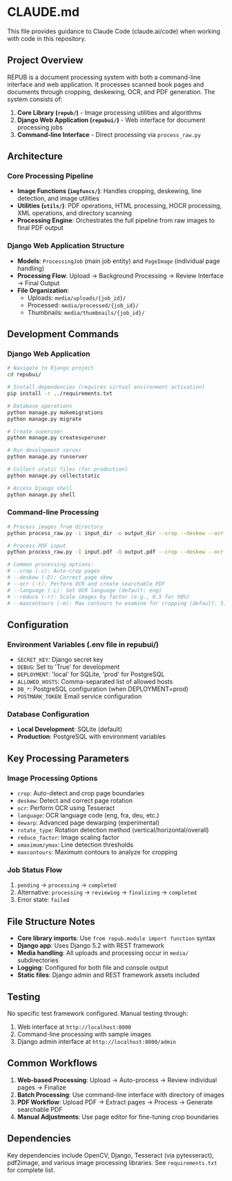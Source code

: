# CLAUDE.md

This file provides guidance to Claude Code (claude.ai/code) when working with code in this repository.

## Project Overview

REPUB is a document processing system with both a command-line interface and web application. It processes scanned book pages and documents through cropping, deskewing, OCR, and PDF generation. The system consists of:

1. **Core Library (`repub/`)** - Image processing utilities and algorithms
2. **Django Web Application (`repubui/`)** - Web interface for document processing jobs
3. **Command-line Interface** - Direct processing via `process_raw.py`

## Architecture

### Core Processing Pipeline
- **Image Functions (`imgfuncs/`)**: Handles cropping, deskewing, line detection, and image utilities
- **Utilities (`utils/`)**: PDF operations, HTML processing, HOCR processing, XML operations, and directory scanning
- **Processing Engine**: Orchestrates the full pipeline from raw images to final PDF output

### Django Web Application Structure
- **Models**: `ProcessingJob` (main job entity) and `PageImage` (individual page handling)
- **Processing Flow**: Upload → Background Processing → Review Interface → Final Output
- **File Organization**: 
  - Uploads: `media/uploads/{job_id}/`
  - Processed: `media/processed/{job_id}/`
  - Thumbnails: `media/thumbnails/{job_id}/`

## Development Commands

### Django Web Application
```bash
# Navigate to Django project
cd repubui/

# Install dependencies (requires virtual environment activation)
pip install -r ../requirements.txt

# Database operations
python manage.py makemigrations
python manage.py migrate

# Create superuser
python manage.py createsuperuser

# Run development server
python manage.py runserver

# Collect static files (for production)
python manage.py collectstatic

# Access Django shell
python manage.py shell
```

### Command-line Processing
```bash
# Process images from directory
python process_raw.py -i input_dir -o output_dir --crop --deskew --ocr

# Process PDF input
python process_raw.py -I input.pdf -O output.pdf --crop --deskew --ocr

# Common processing options:
# --crop (-c): Auto-crop pages
# --deskew (-D): Correct page skew
# --ocr (-t): Perform OCR and create searchable PDF
# --language (-L): Set OCR language (default: eng)
# --reduce (-r): Scale images by factor (e.g., 0.5 for 50%)
# --maxcontours (-m): Max contours to examine for cropping (default: 5)
```

## Configuration

### Environment Variables (.env file in repubui/)
- `SECRET_KEY`: Django secret key
- `DEBUG`: Set to 'True' for development
- `DEPLOYMENT`: 'local' for SQLite, 'prod' for PostgreSQL
- `ALLOWED_HOSTS`: Comma-separated list of allowed hosts
- `DB_*`: PostgreSQL configuration (when DEPLOYMENT=prod)
- `POSTMARK_TOKEN`: Email service configuration

### Database Configuration
- **Local Development**: SQLite (default)
- **Production**: PostgreSQL with environment variables

## Key Processing Parameters

### Image Processing Options
- `crop`: Auto-detect and crop page boundaries
- `deskew`: Detect and correct page rotation
- `ocr`: Perform OCR using Tesseract
- `language`: OCR language code (eng, fra, deu, etc.)
- `dewarp`: Advanced page dewarping (experimental)
- `rotate_type`: Rotation detection method (vertical/horizontal/overall)
- `reduce_factor`: Image scaling factor
- `xmaximum/ymax`: Line detection thresholds
- `maxcontours`: Maximum contours to analyze for cropping

### Job Status Flow
1. `pending` → `processing` → `completed`
2. Alternative: `processing` → `reviewing` → `finalizing` → `completed`
3. Error state: `failed`

## File Structure Notes

- **Core library imports**: Use `from repub.module import function` syntax
- **Django app**: Uses Django 5.2 with REST framework
- **Media handling**: All uploads and processing occur in `media/` subdirectories
- **Logging**: Configured for both file and console output
- **Static files**: Django admin and REST framework assets included

## Testing

No specific test framework configured. Manual testing through:
1. Web interface at `http://localhost:8000`
2. Command-line processing with sample images
3. Django admin interface at `http://localhost:8000/admin`

## Common Workflows

1. **Web-based Processing**: Upload → Auto-process → Review individual pages → Finalize
2. **Batch Processing**: Use command-line interface with directory of images
3. **PDF Workflow**: Upload PDF → Extract pages → Process → Generate searchable PDF
4. **Manual Adjustments**: Use page editor for fine-tuning crop boundaries

## Dependencies

Key dependencies include OpenCV, Django, Tesseract (via pytesseract), pdf2image, and various image processing libraries. See `requirements.txt` for complete list.
